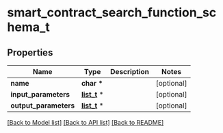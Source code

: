 # smart_contract_search_function_schema_t

## Properties
Name | Type | Description | Notes
------------ | ------------- | ------------- | -------------
**name** | **char \*** |  | [optional] 
**input_parameters** | [**list_t**](smart_contract_input_parameter_schema.md) \* |  | [optional] 
**output_parameters** | [**list_t**](smart_contract_output_parameter_schema.md) \* |  | [optional] 

[[Back to Model list]](../README.md#documentation-for-models) [[Back to API list]](../README.md#documentation-for-api-endpoints) [[Back to README]](../README.md)



